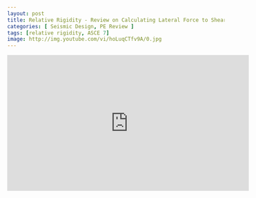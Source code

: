 ```yaml
---
layout: post
title: Relative Rigidity - Review on Calculating Lateral Force to Shear Walls
categories: [ Seismic Design, PE Review ]
tags: [relative rigidity, ASCE 7]
image: http://img.youtube.com/vi/hoLuqCTfv9A/0.jpg
---
```



<iframe width="560" height="315" src="https://www.youtube.com/embed/hoLuqCTfv9A" frameborder="0" allow="accelerometer; autoplay; encrypted-media; gyroscope; picture-in-picture" allowfullscreen style="display: block;margin: auto;"></iframe>